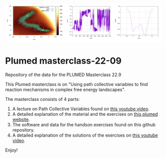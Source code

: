 
![image](image.png)


# Plumed masterclass-22-09

Repository of the data for the PLUMED Masterclass 22.9

This Plumed masterclass is on "Using path collective variables to find reaction mechanisms in complex free energy landscapes".

The masterclass consists of 4 parts:
 1. A lecture on Path Collective Variables found on [this youtube video](https://www.youtube.com/watch?v=SAbLcQLGzuk).
 1. A detailed explanation of the material and the exercises on [this plumed website](https://www.plumed-tutorials.org/lessons/22/009/data/NAVIGATION.html).
 1. The software and data for the handson exercises found on this github repository.
 1. A detailed explanation of the solutions of the exercises on [this youtube video](https://www.youtube.com/watch?v=m5eTgR232V4).
 
Enjoy!
